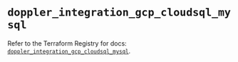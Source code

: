 # `doppler_integration_gcp_cloudsql_mysql`

Refer to the Terraform Registry for docs: [`doppler_integration_gcp_cloudsql_mysql`](https://registry.terraform.io/providers/dopplerhq/doppler/1.21.0/docs/resources/integration_gcp_cloudsql_mysql).

